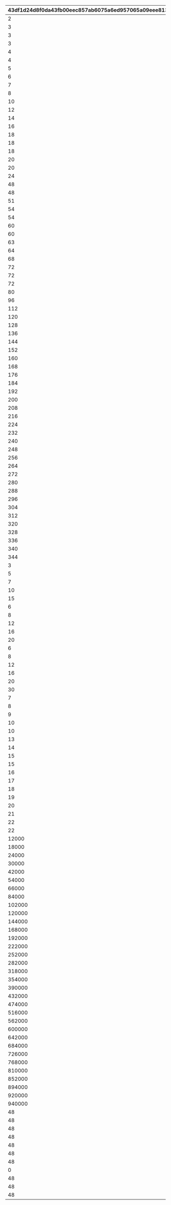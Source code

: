 |43df1d24d8f0da43fb00eec857ab6075a6ed957065a09eee813248fef57b7029|1f444120f2cdccd5f568e446096d6fc319459a0a328c5029007015b6654253ce|6b734e6f3337bd36bb774a2f185d901b0324060248b0ce7aaddb108cf880d74f|ac32a9a29dd47ec70bc0944db21e80b66977dfc9e8a93ab55b43be73e8e9fe86|dbac1245338d84826972ff85972f3a06307a2db6e6449bd5f1f167cbda9e78c6|2898deecb631339befe1e3aa31bdf5a3eecc913a3fcf7563170bec864e2c99e5|5e8ca875342e8aeecc1d03d7f027421bb4e44df0971fb0fc326bed8179810e2c|42be14b9798159ac43c4338a837a438d54aeec2d520d7473f71c9998d44c92dc|bde81d79a4a6c29dc7326d9fab17e11ecee76f5ba705e3791c88c357e9d6b1d6|
| --- | --- | --- | --- | --- | --- | --- | --- | --- |
|2|1|2||1||21600|1|23001|
|3|1|2||1||19800|2|23001|
|3|1|2||1||18000|3|23001|
|3|1|2||1||16200|4|23001|
|4|1|2||1||14400|5|23001|
|4|1|2||1||12960|6|23001|
|5|1|2||1||11520|7|23001|
|6|1|2||1||10080|8|23001|
|7|1|2||1||8640|9|23001|
|8|1|2||1||7200|10|23001|
|10|1|2||1||5760|11|23001|
|12|1|2||1||5040|12|23001|
|14|1|2||1||4320|13|23001|
|16|1|2||2||7200|14|23001|
|18|1|2||2||5400|15|23001|
|18|1|2||2||5040|16|23001|
|18|1|2||2||4800|17|23001|
|20|1|2||2||4500|18|23001|
|20|1|2||2||4320|19|23001|
|24|1|2||3||6000|20|23001|
|48|1|2||3||5700|21|23001|
|48|1|2||3||5400|22|23001|
|51|1|2||3||5220|23|23001|
|54|1|2||3||4980|24|23001|
|54|1|2||3||4800|25|23001|
|60|1|2||3||4500|26|23001|
|60|1|2||3||4320|27|23001|
|63|1|2||3||4200|28|23001|
|64|1|2||4||5400|29|23001|
|68|1|2||4||5220|30|23001|
|72|1|2||4||5040|31|23001|
|72|1|2||4||4920|32|23001|
|72|1|2||4||4800|33|23001|
|80|2|6||20||21600|1|93001|
|96|2|6||24||21600|2|93001|
|112|2|6||28||21600|3|93001|
|120|2|6||30||21600|4|93001|
|128|2|6||32||21600|5|93001|
|136|2|6||34||21600|6|93001|
|144|2|6||36||21600|7|93001|
|152|2|6||38||21600|8|93001|
|160|2|6||40||21600|9|93001|
|168|2|6||42||21600|10|93001|
|176|2|6||44||21600|11|93001|
|184|2|6||46||21600|12|93001|
|192|2|6||48||21600|13|93001|
|200|2|6||50||21600|14|93001|
|208|2|6||52||21600|15|93001|
|216|2|6||54||21600|16|93001|
|224|2|6||56||21600|17|93001|
|232|2|6||58||21600|18|93001|
|240|2|6||60||21600|19|93001|
|248|2|6||62||21600|20|93001|
|256|2|6||64||21600|21|93001|
|264|2|6||66||21600|22|93001|
|272|2|6||68||21600|23|93001|
|280|2|6||70||21600|24|93001|
|288|2|6||72||21600|25|93001|
|296|2|6||74||21600|26|93001|
|304|2|6||76||21600|27|93001|
|312|2|6||78||21600|28|93001|
|320|2|6||80||21600|29|93001|
|328|2|6||82||21600|30|93001|
|336|2|6||84||21600|31|93001|
|340|2|6||85||21600|32|93001|
|344|2|6||86||21600|33|93001|
|3|3|2||1||14400|1|20001|
|5|3|2||1||9600|2|20001|
|7|3|2||1||7200|3|20001|
|10|3|2||1||5400|4|20001|
|15|3|2||1||3600|5|20001|
|6|3|2||1||9600|6|20002|
|8|3|2||1||7200|7|20002|
|12|3|2||1||4800|8|20002|
|16|3|2||1||3600|9|20002|
|20|3|2||1||2700|10|20002|
|6|3|2||1||10800|11|20003|
|8|3|2||1||9000|12|20003|
|12|3|2||1||7200|13|20003|
|16|3|2||1||5400|14|20003|
|20|3|2||1||3600|15|20003|
|30|3|2||1||2880|16|20003|
|7|3|2||1||12600|17|20004|
|8|3|2||1||11400|18|20004|
|9|3|2||1||10200|19|20004|
|10|3|2||1||9300|20|20004|
|10|3|2||1||8700|21|20004|
|13|3|2||1||6600|22|20004|
|14|3|2||1||6300|23|20004|
|15|3|2||1||6000|24|20004|
|15|3|2||1||5700|25|20004|
|16|3|2||1||5400|26|20004|
|17|3|2||1||5100|27|20004|
|18|3|2||1||4860|28|20004|
|19|3|2||1||4620|29|20004|
|20|3|2||1||4440|30|20004|
|21|3|2||1||4260|31|20004|
|22|3|2||1||4080|32|20004|
|22|3|2||1||3960|33|20004|
|12000|4|12||3000||21600|1|94002|
|18000|4|12||4500||21600|2|94002|
|24000|4|12||6000||21600|3|94002|
|30000|4|12||7500||21600|4|94002|
|42000|4|12||10500||21600|5|94002|
|54000|4|12||13500||21600|6|94002|
|66000|4|12||16500||21600|7|94002|
|84000|4|12||21000||21600|8|94002|
|102000|4|12||25500||21600|9|94002|
|120000|4|12||30000||21600|10|94002|
|144000|4|12||36000||21600|11|94002|
|168000|4|12||42000||21600|12|94002|
|192000|4|12||48000||21600|13|94002|
|222000|4|12||55500||21600|14|94002|
|252000|4|12||63000||21600|15|94002|
|282000|4|12||70500||21600|16|94002|
|318000|4|12||79500||21600|17|94002|
|354000|4|12||88500||21600|18|94002|
|390000|4|12||97500||21600|19|94002|
|432000|4|12||108000||21600|20|94002|
|474000|4|12||118500||21600|21|94002|
|516000|4|12||129000||21600|22|94002|
|562000|4|12||140500||21600|23|94002|
|600000|4|12||150000||21600|24|94002|
|642000|4|12||160500||21600|25|94002|
|684000|4|12||171000||21600|26|94002|
|726000|4|12||181500||21600|27|94002|
|768000|4|12||192000||21600|28|94002|
|810000|4|12||202500||21600|29|94002|
|852000|4|12||213000||21600|30|94002|
|894000|4|12||223500||21600|31|94002|
|920000|4|12||230000||21600|32|94002|
|940000|4|12||235000||21600|33|94002|
|48|5|6||12||21600|1|93001|
|48|6|6||12||21600|1|93001|
|48|7|6||12||21600|1|93001|
|48|8|6||12||21600|1|93001|
|48|11|6||12||21600|1|93001|
|48|12|6||12||21600|1|93001|
|48|19|6||12||21600|1|93001|
|0|23|0|4999999999|1|14999999999|0|0|0|
|48|25|6||12||21600|1|93001|
|48|28|6||12||21600|1|93001|
|48|30|6||12||21600|1|93001|